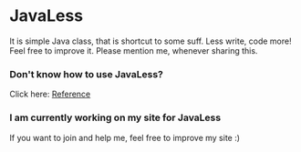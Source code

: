 # JavaLess
It is simple Java class, that is shortcut to some suff. Less write, code more!
Feel free to improve it. Please mention me, whenever sharing this.

### Don't know how to use JavaLess?
Click here: [Reference](https://github.com/mattjoke/JavaLess/blob/master/REFERENCE.md)

### I am currently working on my site for JavaLess
If you want to join and help me, feel free to improve my site :)
